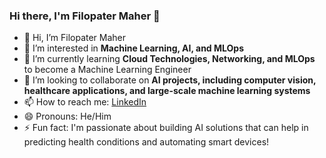 ### Hi there, I'm Filopater Maher 👋
- 👋 Hi, I’m Filopater Maher
- 👀 I’m interested in **Machine Learning, AI, and MLOps**
- 🌱 I’m currently learning **Cloud Technologies, Networking, and MLOps** to become a Machine Learning Engineer
- 💞️ I’m looking to collaborate on **AI projects, including computer vision, healthcare applications, and large-scale machine learning systems**
- 📫 How to reach me: [LinkedIn](https://www.linkedin.com/in/filo1)
- 😄 Pronouns: He/Him
- ⚡ Fun fact: I'm passionate about building AI solutions that can help in predicting health conditions and automating smart devices!
<!---
FilopaterMaher/FilopaterMaher is a ✨ special ✨ repository because its `README.md` (this file) appears on your GitHub profile.
You can click the Preview link to take a look at your changes.
--->
